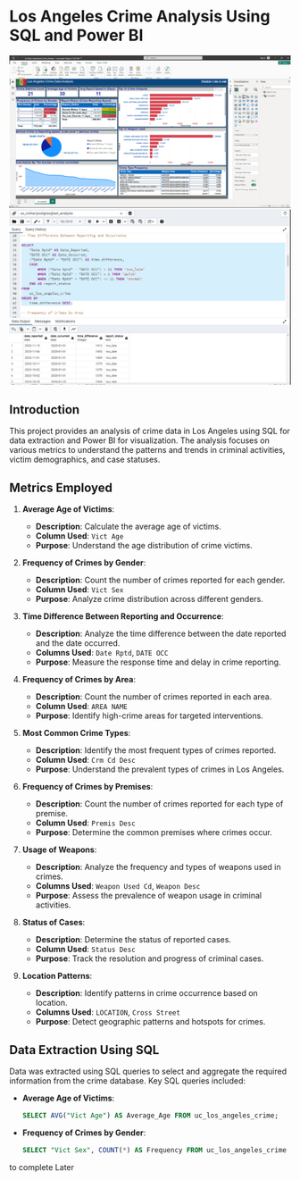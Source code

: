 # Los Angeles Crime Analysis Using SQL and Power BI

<img src="https://github.com/Sendo-A/la_crime_data_analysis/blob/main/Los_Angeles_Images/Data_Viz_Powerbi.PNG" alt="Power Bi" width="800">

<img src="https://github.com/Sendo-A/la_crime_data_analysis/blob/main/Los_Angeles_Images/Sql_Query_EDA_2.PNG" alt="Power Bi" width="800">

## Introduction

This project provides an analysis of crime data in Los Angeles using SQL for data extraction and Power BI for visualization. The analysis focuses on various metrics to understand the patterns and trends in criminal activities, victim demographics, and case statuses.

## Metrics Employed

1. **Average Age of Victims**:
   - **Description**: Calculate the average age of victims.
   - **Column Used**: `Vict Age`
   - **Purpose**: Understand the age distribution of crime victims.

2. **Frequency of Crimes by Gender**:
   - **Description**: Count the number of crimes reported for each gender.
   - **Column Used**: `Vict Sex`
   - **Purpose**: Analyze crime distribution across different genders.

3. **Time Difference Between Reporting and Occurrence**:
   - **Description**: Analyze the time difference between the date reported and the date occurred.
   - **Columns Used**: `Date Rptd`, `DATE OCC`
   - **Purpose**: Measure the response time and delay in crime reporting.

4. **Frequency of Crimes by Area**:
   - **Description**: Count the number of crimes reported in each area.
   - **Column Used**: `AREA NAME`
   - **Purpose**: Identify high-crime areas for targeted interventions.

5. **Most Common Crime Types**:
   - **Description**: Identify the most frequent types of crimes reported.
   - **Column Used**: `Crm Cd Desc`
   - **Purpose**: Understand the prevalent types of crimes in Los Angeles.

6. **Frequency of Crimes by Premises**:
   - **Description**: Count the number of crimes reported for each type of premise.
   - **Column Used**: `Premis Desc`
   - **Purpose**: Determine the common premises where crimes occur.

7. **Usage of Weapons**:
   - **Description**: Analyze the frequency and types of weapons used in crimes.
   - **Columns Used**: `Weapon Used Cd`, `Weapon Desc`
   - **Purpose**: Assess the prevalence of weapon usage in criminal activities.

8. **Status of Cases**:
   - **Description**: Determine the status of reported cases.
   - **Column Used**: `Status Desc`
   - **Purpose**: Track the resolution and progress of criminal cases.

9. **Location Patterns**:
   - **Description**: Identify patterns in crime occurrence based on location.
   - **Columns Used**: `LOCATION`, `Cross Street`
   - **Purpose**: Detect geographic patterns and hotspots for crimes.

## Data Extraction Using SQL

Data was extracted using SQL queries to select and aggregate the required information from the crime database. Key SQL queries included:

- **Average Age of Victims**:
  ```sql
  SELECT AVG("Vict Age") AS Average_Age FROM uc_los_angeles_crime;

- **Frequency of Crimes by Gender**:
  ```sql
  SELECT "Vict Sex", COUNT(*) AS Frequency FROM uc_los_angeles_crime GROUP BY "Vict Sex";

to complete Later

